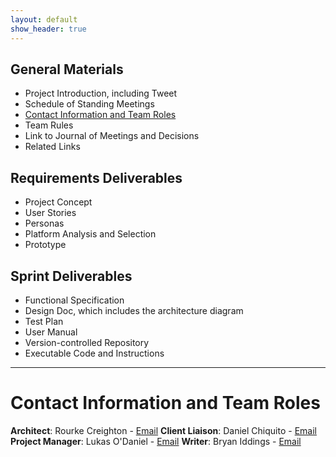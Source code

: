 ```yaml
---
layout: default
show_header: true
---
```


## General Materials
 - Project Introduction, including Tweet
 - Schedule of Standing Meetings
 - [Contact Information and Team Roles](#contact-information-and-team-roles)
 - Team Rules
 - Link to Journal of Meetings and Decisions
 - Related Links

## Requirements Deliverables
 - Project Concept
 - User Stories
 - Personas
 - Platform Analysis and Selection
 - Prototype

## Sprint Deliverables
 - Functional Specification
 - Design Doc, which includes the architecture diagram
 - Test Plan
 - User Manual
 - Version-controlled Repository
 - Executable Code and Instructions
 
---
 
# Contact Information and Team Roles
 
**Architect**: Rourke Creighton - [Email](racreigh@live.unc.edu)
**Client Liaison**: Daniel Chiquito - [Email](daniel.chiquito@gmail.com)
**Project Manager**: Lukas O'Daniel - [Email](mailto:odani@live.unc.edu)
**Writer**: Bryan Iddings - [Email](mailto:iddings@cs.unc.edu)
  